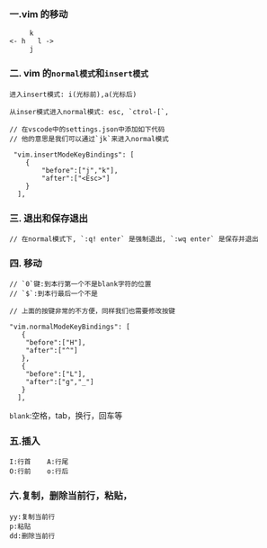 ### 一.vim 的移动

```vim
     k
<- h   l ->
     j
```

### 二. vim 的`normal模式`和`insert模式`

```
进入insert模式: i(光标前),a(光标后)

从inser模式进入normal模式: esc, `ctrol-[`,
```

```
// 在vscode中的settings.json中添加如下代码
// 他的意思是我们可以通过`jk`来进入normal模式

 "vim.insertModeKeyBindings": [
    {
        "before":["j","k"],
        "after":["<Esc>"]
    }
  ],
```

### 三. 退出和保存退出

```
// 在normal模式下, `:q! enter` 是强制退出, `:wq enter` 是保存并退出
```

### 四. 移动

```
// `0`键:到本行第一个不是blank字符的位置
// `$`:到本行最后一个不是

// 上面的按键非常的不方便，同样我们也需要修改按键

"vim.normalModeKeyBindings": [
   {
    "before":["H"],
    "after":["^"]
   },
   {
    "before":["L"],
    "after":["g","_"]
   }
  ],

```

`blank`:空格，tab，换行，回车等

### 五.插入

```
I:行首    A:行尾
O:行前    o:行后

```

### 六.复制，删除当前行，粘贴，

```
yy:复制当前行
p:粘贴
dd:删除当前行
```
